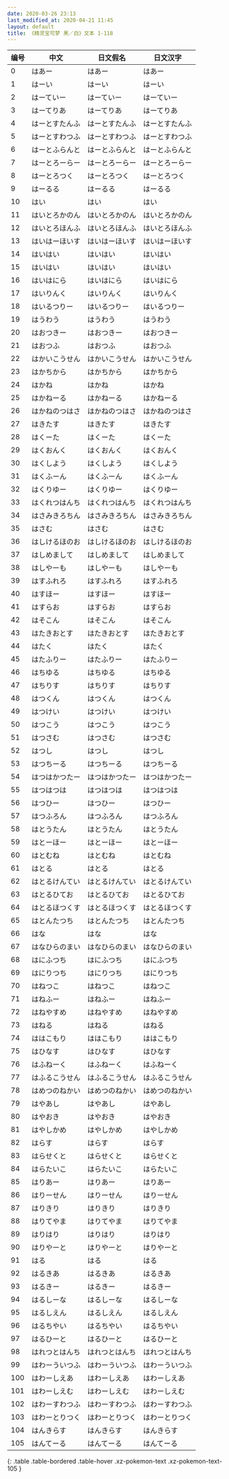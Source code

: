 ```yaml
---
date: 2020-03-26 23:13
last_modified_at: 2020-04-21 11:45
layout: default
title: 《精灵宝可梦 黑／白》文本 1-118
---
```

| 编号 | 中文 | 日文假名 | 日文汉字 |
| ---- | ---- | ---- | --- |
| 0 | はあー | はあー | はあー |
| 1 | はーい | はーい | はーい |
| 2 | はーていー | はーていー | はーていー |
| 3 | はーてりあ | はーてりあ | はーてりあ |
| 4 | はーとすたんふ | はーとすたんふ | はーとすたんふ |
| 5 | はーとすわつふ | はーとすわつふ | はーとすわつふ |
| 6 | はーとふらんと | はーとふらんと | はーとふらんと |
| 7 | はーとろーらー | はーとろーらー | はーとろーらー |
| 8 | はーとろつく | はーとろつく | はーとろつく |
| 9 | はーるる | はーるる | はーるる |
| 10 | はい | はい | はい |
| 11 | はいとろかのん | はいとろかのん | はいとろかのん |
| 12 | はいとろほんふ | はいとろほんふ | はいとろほんふ |
| 13 | はいはーほいす | はいはーほいす | はいはーほいす |
| 14 | はいはい | はいはい | はいはい |
| 15 | はいはい | はいはい | はいはい |
| 16 | はいはにら | はいはにら | はいはにら |
| 17 | はいりんく | はいりんく | はいりんく |
| 18 | はいるつりー | はいるつりー | はいるつりー |
| 19 | はうわう | はうわう | はうわう |
| 20 | はおつきー | はおつきー | はおつきー |
| 21 | はおつふ | はおつふ | はおつふ |
| 22 | はかいこうせん | はかいこうせん | はかいこうせん |
| 23 | はかちから | はかちから | はかちから |
| 24 | はかね | はかね | はかね |
| 25 | はかねーる | はかねーる | はかねーる |
| 26 | はかねのつはさ | はかねのつはさ | はかねのつはさ |
| 27 | はきたす | はきたす | はきたす |
| 28 | はくーた | はくーた | はくーた |
| 29 | はくおんく | はくおんく | はくおんく |
| 30 | はくしよう | はくしよう | はくしよう |
| 31 | はくふーん | はくふーん | はくふーん |
| 32 | はくりゆー | はくりゆー | はくりゆー |
| 33 | はくれつはんち | はくれつはんち | はくれつはんち |
| 34 | はさみきろちん | はさみきろちん | はさみきろちん |
| 35 | はさむ | はさむ | はさむ |
| 36 | はしけるほのお | はしけるほのお | はしけるほのお |
| 37 | はしめまして | はしめまして | はしめまして |
| 38 | はしやーも | はしやーも | はしやーも |
| 39 | はすふれろ | はすふれろ | はすふれろ |
| 40 | はすほー | はすほー | はすほー |
| 41 | はすらお | はすらお | はすらお |
| 42 | はそこん | はそこん | はそこん |
| 43 | はたきおとす | はたきおとす | はたきおとす |
| 44 | はたく | はたく | はたく |
| 45 | はたふりー | はたふりー | はたふりー |
| 46 | はちゆる | はちゆる | はちゆる |
| 47 | はちりす | はちりす | はちりす |
| 48 | はつくん | はつくん | はつくん |
| 49 | はつけい | はつけい | はつけい |
| 50 | はつこう | はつこう | はつこう |
| 51 | はつさむ | はつさむ | はつさむ |
| 52 | はつし | はつし | はつし |
| 53 | はつちーる | はつちーる | はつちーる |
| 54 | はつはかつたー | はつはかつたー | はつはかつたー |
| 55 | はつはつは | はつはつは | はつはつは |
| 56 | はつひー | はつひー | はつひー |
| 57 | はつふろん | はつふろん | はつふろん |
| 58 | はとうたん | はとうたん | はとうたん |
| 59 | はとーほー | はとーほー | はとーほー |
| 60 | はとむね | はとむね | はとむね |
| 61 | はとる | はとる | はとる |
| 62 | はとるけんてい | はとるけんてい | はとるけんてい |
| 63 | はとるひてお | はとるひてお | はとるひてお |
| 64 | はとるほつくす | はとるほつくす | はとるほつくす |
| 65 | はとんたつち | はとんたつち | はとんたつち |
| 66 | はな | はな | はな |
| 67 | はなひらのまい | はなひらのまい | はなひらのまい |
| 68 | はにふつち | はにふつち | はにふつち |
| 69 | はにりつち | はにりつち | はにりつち |
| 70 | はねつこ | はねつこ | はねつこ |
| 71 | はねふー | はねふー | はねふー |
| 72 | はねやすめ | はねやすめ | はねやすめ |
| 73 | はねる | はねる | はねる |
| 74 | ははこもり | ははこもり | ははこもり |
| 75 | はひなす | はひなす | はひなす |
| 76 | はふねーく | はふねーく | はふねーく |
| 77 | はふるこうせん | はふるこうせん | はふるこうせん |
| 78 | はめつのねかい | はめつのねかい | はめつのねかい |
| 79 | はやあし | はやあし | はやあし |
| 80 | はやおき | はやおき | はやおき |
| 81 | はやしかめ | はやしかめ | はやしかめ |
| 82 | はらす | はらす | はらす |
| 83 | はらせくと | はらせくと | はらせくと |
| 84 | はらたいこ | はらたいこ | はらたいこ |
| 85 | はりあー | はりあー | はりあー |
| 86 | はりーせん | はりーせん | はりーせん |
| 87 | はりきり | はりきり | はりきり |
| 88 | はりてやま | はりてやま | はりてやま |
| 89 | はりはり | はりはり | はりはり |
| 90 | はりやーと | はりやーと | はりやーと |
| 91 | はる | はる | はる |
| 92 | はるきあ | はるきあ | はるきあ |
| 93 | はるきー | はるきー | はるきー |
| 94 | はるしーな | はるしーな | はるしーな |
| 95 | はるしえん | はるしえん | はるしえん |
| 96 | はるちやい | はるちやい | はるちやい |
| 97 | はるひーと | はるひーと | はるひーと |
| 98 | はれつとはんち | はれつとはんち | はれつとはんち |
| 99 | はわーういつふ | はわーういつふ | はわーういつふ |
| 100 | はわーしえあ | はわーしえあ | はわーしえあ |
| 101 | はわーしえむ | はわーしえむ | はわーしえむ |
| 102 | はわーすわつふ | はわーすわつふ | はわーすわつふ |
| 103 | はわーとりつく | はわーとりつく | はわーとりつく |
| 104 | はんきらす | はんきらす | はんきらす |
| 105 | はんてーる | はんてーる | はんてーる |
{: .table .table-bordered .table-hover .xz-pokemon-text .xz-pokemon-text-105 }